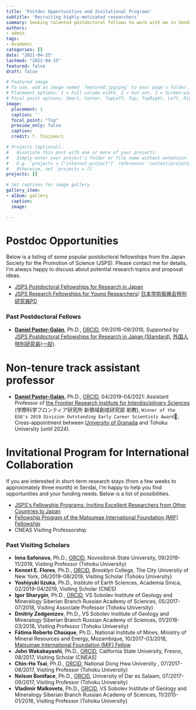 ```yaml
---
title: 'Postdoc Opportunities and Invitational Programs'
subtitle: 'Recruiting highly-motivated researchers'
summary: Seeking talented postdoctoral fellows to work with me in Sendai
authors:
- admin
tags:
- Academic
categories: []
date: "2021-04-25"
lastmod: "2021-04-25"
featured: false
draft: false

# Featured image
# To use, add an image named `featured.jpg/png` to your page's folder.
# Placement options: 1 = Full column width, 2 = Out-set, 3 = Screen-width
# Focal point options: Smart, Center, TopLeft, Top, TopRight, Left, Right, BottomLeft, Bottom, BottomRight
image:
  placement: 1
  caption: ''
  focal_point: "Top"
  preview_only: false
  caption: 
  credit: T. Tsujimori

# Projects (optional).
#   Associate this post with one or more of your projects.
#   Simply enter your project's folder or file name without extension.
#   E.g. `projects = ["internal-project"]` references `content/project/deep-learning/index.md`.
#   Otherwise, set `projects = []`.
projects: []

# Set captions for image gallery.
gallery_item:
- album: gallery
  caption: 
  image: 

---
```


# Postdoc Opportunities

Below is a listing of some popular postdoctoral fellowships from the Japan Society for the Promotion of Science (JSPS). Please contact me for details, I'm always happy to discuss about potential research topics and proposal ideas. 

* [JSPS Postdoctoral Fellowships for Research in Japan](http://www.jsps.go.jp/english/e-fellow/)
* [JSPS Research Fellowships for Young Researchers](https://www.jsps.go.jp/english/e-pd/index.html)/ [日本学術振興会特別研究員PD](https://www.jsps.go.jp/j-pd/)

### Past Postdoctoral Fellows
- [**Daniel Pastor-Galán**](https://danielpastorgalan.com), Ph.D., [ORCID](https://orcid.org/0000-0002-0226-2739), 09/2016-09/2018, _Supported by_ [JSPS Postdoctoral Fellowships for Research in Japan (Standard)](https://www.jsps.go.jp/english/e-fellow/), [外国人特別研究員(一般)](https://www.jsps.go.jp/j-ippan/gaiyou.html). 

# Non-tenure track assistant professor
- [**Daniel Pastor-Galán**](https://danielpastorgalan.com), Ph.D., [ORCID](https://orcid.org/0000-0002-0226-2739), 04/2019-04/2021: Assistant Professor of [the Frontier Research Institute for Interdisciplinary Sciences
](https://www.fris.tohoku.ac.jp/en/) (学際科学フロンティア研究所 新領域創成研究部 助教), `Winner of the EGU's 2019 Division Outstanding Early Career Scientists Award`🏅; Cross-appointment between [University of Granada](https://www.ugr.es/en) and Tohoku University (until 2024). 

# Invitational Program for International Collaboration

If you are interested in short-term research stays (from a few weeks to approximately three month) in Sendai, I'm happy to help you find opportunities and your funding needs. Below is a list of possibilities.

* [JSPS's Fellowship Programs: Inviting Excellent Researchers from Other Countries to Japan](https://www.jsps.go.jp/english/e-inv_researchers/index.html)
* [Fellowship Program of the Matsumae International Foundation (MIF) Fellowship](http://www.mif-japan.org/fellowship/announcement/?hl=en)
* CNEAS Visiting Professorship

### Past Visiting Scholars
* **Inna Safonova**, Ph.D., [ORCID](https://orcid.org/0000-0002-0909-2330), Novosibirsk State University, 09/2019-11/2019, Visiting Professor (Tohoku University)
* **Kennet E. Flores**, Ph.D., [ORCID](https://orcid.org/0000-0001-6143-1240), Brooklyn College, The City University of New York, 06/2019-08/2019, Visiting Scholar (Tohoku University)
* **Yoshiyuki Iizuka**, Ph.D., Institute of Earth Sciences, Academia Sinica, 02/2019-04/2019, Visiting Scholar (CNES)
* **Igor Sharygin**, Ph.D., [ORCID](https://orcid.org/0000-0002-2722-4958), VS Sobolev Institute of Geology and Mineralogy Siberian Branch Russian Academy of Sciences, 05/2017-07/2018, Visiting Associate Professor (Tohoku University)
* **Dmitriy Zedgenizov**, Ph.D., VS Sobolev Institute of Geology and Mineralogy Siberian Branch Russian Academy of Sciences, 01/2018-03/2018, Visiting Professor (Tohoku University)
* **Fátima Roberto Chaúque**, Ph.D., National Institute of Mines, Ministry of Mineral Resources and Energy, Mozambique, 10/2017-03/2018, [Matsumae International Foundation (MIF) Fellow](http://www.mif-japan.org/?hl=en)
* **John Wakabayashi**, Ph.D., [ORCID](https://orcid.org/0000-0001-5690-3426), California State University, Fresno, 08/2017, Visiting Scholar (CNEAS)
* **Chin-Ho Tsai**, Ph.D., [ORCID](https://orcid.org/0000-0002-2208-6787), National Dong Hwa University , 07/2017-08/2017, Visiting Professor (Tohoku University)
* **Nelson Boniface**, Ph.D., [ORCID](https://orcid.org/0000-0003-0498-8581), University of Dar es Salaam, 07/2017-09/2017, Visiting Professor (Tohoku University)
* **Vladimir Malkovets**, Ph.D., [ORCID](http://orcid.org/0000-0002-2966-8579), VS Sobolev Institute of Geology and Mineralogy Siberian Branch Russian Academy of Sciences, 11/2015-01/2016, Visiting Professor (Tohoku University)
